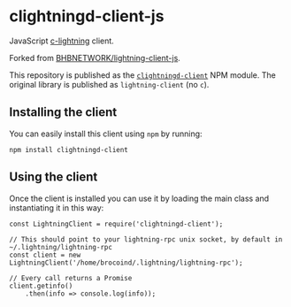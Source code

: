 # clightningd-client-js

JavaScript [c-lightning](https://github.com/ElementsProject/lightning) client.

Forked from [BHBNETWORK/lightning-client-js](https://github.com/BHBNETWORK/lightning-client-js).

This repository is published as the [`clightningd-client`](https://www.npmjs.com/package/clightningd-client) NPM module.
The original library is published as `lightning-client` (no `c`).

## Installing the client

You can easily install this client using `npm` by running:

```
npm install clightningd-client
```

## Using the client

Once the client is installed you can use it by loading the main class and instantiating it in this way:

```
const LightningClient = require('clightningd-client');

// This should point to your lightning-rpc unix socket, by default in ~/.lightning/lightning-rpc
const client = new LightningClient('/home/brocoind/.lightning/lightning-rpc');

// Every call returns a Promise
client.getinfo()
    .then(info => console.log(info));
```
